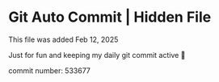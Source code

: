 # Git Auto Commit | Hidden File

This file was added Feb 12, 2025

Just for fun and keeping my daily git commit active 🤪

commit number: 533677
